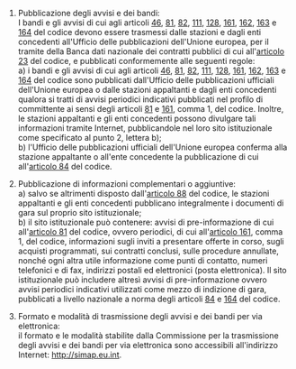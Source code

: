 1. Pubblicazione degli avvisi e dei bandi:<br>I bandi e gli avvisi di cui agli articoli [46](/index.html?article=articolo-46&version=1), [81](/index.html?article=articolo-81&version=1), [82](/index.html?article=articolo-82&version=1), [111](/index.html?article=articolo-111&version=2), [128](/index.html?article=articolo-128&version=1), [161](/index.html?article=articolo-161&version=1), [162](/index.html?article=articolo-162&version=2), [163](/index.html?article=articolo-163&version=1) e [164](/index.html?article=articolo-164&version=1) del codice devono essere trasmessi dalle stazioni e dagli enti concedenti all'Ufficio delle pubblicazioni dell'Unione europea, per il tramite della Banca dati nazionale dei contratti pubblici di cui all'[articolo 23](/index.html?article=articolo-23&version=2) del codice, e pubblicati conformemente alle seguenti regole:<br>a) i bandi e gli avvisi di cui agli articoli [46](/index.html?article=articolo-46&version=1), [81](/index.html?article=articolo-81&version=1), [82](/index.html?article=articolo-82&version=1), [111](/index.html?article=articolo-111&version=2), [128](/index.html?article=articolo-128&version=1), [161](/index.html?article=articolo-161&version=1), [162](/index.html?article=articolo-162&version=2), [163](/index.html?article=articolo-163&version=1) e [164](/index.html?article=articolo-164&version=1) del codice sono pubblicati dall'Ufficio delle pubblicazioni ufficiali dell'Unione europea o dalle stazioni appaltanti e dagli enti concedenti qualora si tratti di avvisi periodici indicativi pubblicati nel profilo di committente ai sensi degli articoli [81](/index.html?article=articolo-81&version=1) e [161](/index.html?article=articolo-161&version=1), comma 1, del codice. Inoltre, le stazioni appaltanti e gli enti concedenti possono divulgare tali informazioni tramite Internet, pubblicandole nel loro sito istituzionale come specificato al punto 2, lettera b);<br>b) l'Ufficio delle pubblicazioni ufficiali dell'Unione europea conferma alla stazione appaltante o all'ente concedente la pubblicazione di cui all'[articolo 84](/index.html?article=articolo-84&version=2) del codice.

2. Pubblicazione di informazioni complementari o aggiuntive:<br>a) salvo se altrimenti disposto dall'[articolo 88](/index.html?article=articolo-88&version=1) del codice, le stazioni appaltanti e gli enti concedenti pubblicano integralmente i documenti di gara sul proprio sito istituzionale;<br>b) il sito istituzionale può contenere: avvisi di pre-informazione di cui all'[articolo 81](/index.html?article=articolo-81&version=1) del codice, ovvero periodici, di cui all'[articolo 161](/index.html?article=articolo-161&version=1), comma 1, del codice, informazioni sugli inviti a presentare offerte in corso, sugli acquisti programmati, sui contratti conclusi, sulle procedure annullate, nonché ogni altra utile informazione come punti di contatto, numeri telefonici e di fax, indirizzi postali ed elettronici (posta elettronica). Il sito istituzionale può includere altresì avvisi di pre-informazione ovvero avvisi periodici indicativi utilizzati come mezzo di indizione di gara, pubblicati a livello nazionale a norma degli articoli [84](/index.html?article=articolo-84&version=2) e [164](/index.html?article=articolo-164&version=1) del codice.

3. Formato e modalità di trasmissione degli avvisi e dei bandi per via elettronica:<br>il formato e le modalità stabilite dalla Commissione per la trasmissione degli avvisi e dei bandi per via elettronica sono accessibili all'indirizzo Internet: http://simap.eu.int.